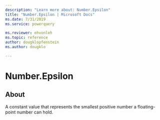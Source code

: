 ```yaml
---
description: "Learn more about: Number.Epsilon"
title: "Number.Epsilon | Microsoft Docs"
ms.date: 7/31/2019
ms.service: powerquery

ms.reviewer: ehvonleh
ms.topic: reference
author: dougklopfenstein
ms.author: dougklo

---
```

# Number.Epsilon

  
## About  
A constant value that represents the smallest positive number a floating-point number can hold.
  
